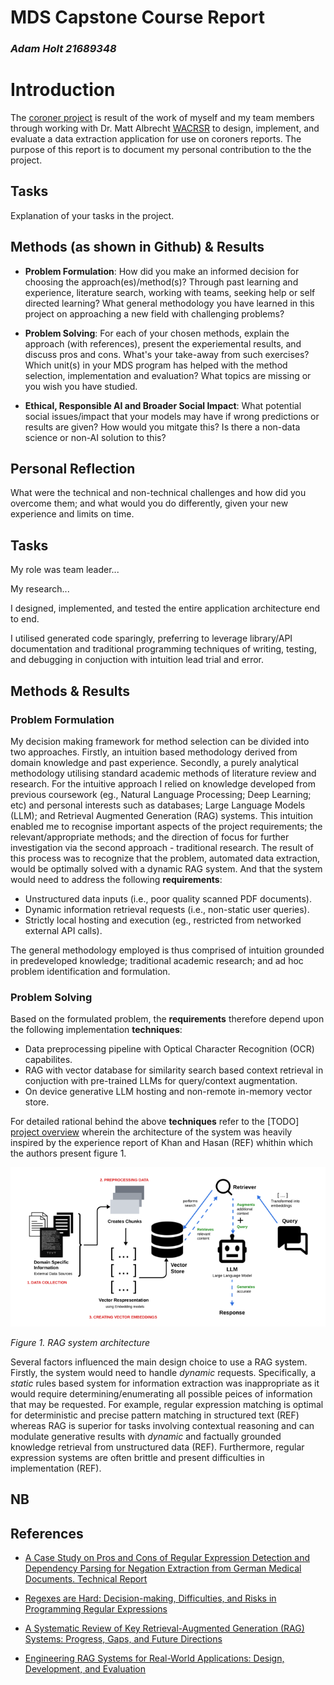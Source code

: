 
# MDS Capstone Course Report

### _Adam Holt  21689348_


# Introduction

The [coroner project](https://github.com/AdamUWA/coroner) is result of the work of myself and my team members through working with Dr. Matt Albrecht [WACRSR](https://www.uwa.edu.au/projects/centre-for-road-safety-research/wacrsr-site-link) to design, implement, and evaluate a data extraction application for use on coroners reports. The purpose of this report is to document my personal contribution to the the project.

## Tasks 

Explanation of your tasks in the project.

## Methods (as shown in Github) & Results

- **Problem Formulation**: How did you make an informed decision for choosing the approach(es)/method(s)? Through past learning and experience, literature search, working with teams, seeking help or self directed learning? What general methodology you have learned in this project on approaching a new field with challenging problems?
 
- **Problem Solving**: For each of your chosen methods, explain the approach (with references), present the experiemental results, and discuss pros and cons. What's your take-away from such exercises? Which unit(s) in your MDS program has helped with the method selection, implementation and evaluation? What topics are missing or you wish you have studied. 

- **Ethical, Responsible AI and Broader Social Impact**: What potential social issues/impact that your models may have if wrong predictions or results are given? How would you mitgate this? Is there a non-data science or non-AI solution to this? 

## Personal Reflection

What were the technical and non-technical challenges and how did you overcome them; and what would you do differently, given your new experience and limits on time.



## Tasks

My role was team leader...

My research...

I designed, implemented, and tested the entire application architecture end to end.

I utilised generated code sparingly, preferring to leverage library/API documentation and traditional programming techniques of writing, testing, and debugging in conjuction with intuition lead trial and error.


## Methods & Results

### Problem Formulation

My decision making framework for method selection can be divided into two approaches. Firstly, an intuition based methodology derived from domain knowledge and past experience. Secondly, a purely analytical methodology utilising standard academic methods of literature review and research. For the intuitive approach I relied on knowledge developed from previous coursework (eg., Natural Language Processing; Deep Learning; etc) and personal interests such as databases; Large Language Models (LLM); and Retrieval Augmented Generation (RAG) systems. This intuition enabled me to recognise important aspects of the project requirements; the relevant/appropriate methods; and the direction of focus for further investigation via the second approach - traditional research. The result of this process was to recognize that the problem, automated data extraction, would be optimally solved with a dynamic RAG system. And that the system would need to address the following **requirements**:

- Unstructured data inputs (i.e., poor quality scanned PDF documents).
- Dynamic information retrieval requests (i.e., non-static user queries).
- Strictly local hosting and execution (eg., restricted from networked external API calls).

The general methodology employed is thus comprised of intuition grounded in predeveloped knowledge; traditional academic research; and ad hoc problem identification and formulation.


### Problem Solving

Based on the formulated problem, the **requirements** therefore depend upon the following implementation **techniques**:

- Data preprocessing pipeline with Optical Character Recognition (OCR) capabilites.
- RAG with vector database for similarity search based context retrieval in conjuction with pre-trained LLMs for query/context augmentation.
- On device generative LLM hosting and non-remote in-memory vector store.

For detailed rational behind the above **techniques** refer to the [TODO] [project overview](LINK) wherein the architecture of the system was heavily inspired by the experience report of Khan and Hasan (REF) whithin which the authors present figure 1.

![Figure 1.](architecture.png)

_Figure 1. RAG system architecture_

Several factors influenced the main design choice to use a RAG system. Firstly, the system would need to handle _dynamic_ requests. Specifically, a _static_ rules based system for information extraction was inappropriate as it would require determining/enumerating all possible peices of information that may be requested. For example, regular expression matching is optimal for deterministic and precise pattern matching in structured text (REF) whereas RAG is superior for tasks involving contextual reasoning and can modulate generative results with _dynamic_ and factually grounded knowledge retrieval from unstructured data (REF). Furthermore, regular expression systems are often brittle and present difficulties in implementation (REF).






## NB

## References

- [A Case Study on Pros and Cons of Regular Expression Detection and Dependency Parsing for Negation Extraction from German Medical Documents. Technical Report](https://arxiv.org/abs/2105.09702)

- [Regexes are Hard: Decision-making, Difficulties, and Risks in Programming Regular Expressions](https://arxiv.org/abs/2303.02555)

- [A Systematic Review of Key Retrieval-Augmented Generation (RAG) Systems: Progress, Gaps, and Future Directions](https://arxiv.org/abs/2507.18910)

- [Engineering RAG Systems for Real-World Applications: Design, Development, and Evaluation](https://arxiv.org/abs/2506.20869v1)
































